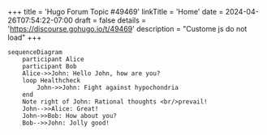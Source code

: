 +++
title = 'Hugo Forum Topic #49469'
linkTitle = 'Home'
date = 2024-04-26T07:54:22-07:00
draft = false
details = 'https://discourse.gohugo.io/t/49469'
description = "Custome js do not load"
+++

```mermaid
sequenceDiagram
    participant Alice
    participant Bob
    Alice->>John: Hello John, how are you?
    loop Healthcheck
        John->>John: Fight against hypochondria
    end
    Note right of John: Rational thoughts <br/>prevail!
    John-->>Alice: Great!
    John->>Bob: How about you?
    Bob-->>John: Jolly good!
```
